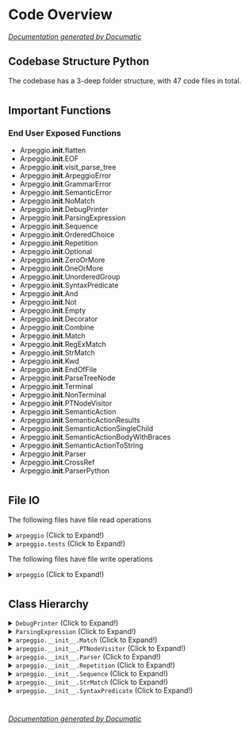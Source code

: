 # Code Overview

[_Documentation generated by Documatic_](https://www.documatic.com)

<!---Documatic-section-Codebase Structure Python-start--->
## Codebase Structure Python

The codebase has a 3-deep folder structure,
                with 47 code files in total.

# #
<!---Documatic-section-Codebase Structure Python-end--->

<!---Documatic-section-Important Functions-start--->
## Important Functions

<!---Documatic-block-important_funcs-start--->
<!---Documatic-block-end_user_funcs-start--->
### End User Exposed Functions

* Arpeggio.__init__.flatten
* Arpeggio.__init__.EOF
* Arpeggio.__init__.visit_parse_tree
* Arpeggio.__init__.ArpeggioError
* Arpeggio.__init__.GrammarError
* Arpeggio.__init__.SemanticError
* Arpeggio.__init__.NoMatch
* Arpeggio.__init__.DebugPrinter
* Arpeggio.__init__.ParsingExpression
* Arpeggio.__init__.Sequence
* Arpeggio.__init__.OrderedChoice
* Arpeggio.__init__.Repetition
* Arpeggio.__init__.Optional
* Arpeggio.__init__.ZeroOrMore
* Arpeggio.__init__.OneOrMore
* Arpeggio.__init__.UnorderedGroup
* Arpeggio.__init__.SyntaxPredicate
* Arpeggio.__init__.And
* Arpeggio.__init__.Not
* Arpeggio.__init__.Empty
* Arpeggio.__init__.Decorator
* Arpeggio.__init__.Combine
* Arpeggio.__init__.Match
* Arpeggio.__init__.RegExMatch
* Arpeggio.__init__.StrMatch
* Arpeggio.__init__.Kwd
* Arpeggio.__init__.EndOfFile
* Arpeggio.__init__.ParseTreeNode
* Arpeggio.__init__.Terminal
* Arpeggio.__init__.NonTerminal
* Arpeggio.__init__.PTNodeVisitor
* Arpeggio.__init__.SemanticAction
* Arpeggio.__init__.SemanticActionResults
* Arpeggio.__init__.SemanticActionSingleChild
* Arpeggio.__init__.SemanticActionBodyWithBraces
* Arpeggio.__init__.SemanticActionToString
* Arpeggio.__init__.Parser
* Arpeggio.__init__.CrossRef
* Arpeggio.__init__.ParserPython
<!---Documatic-block-end_user_funcs-end--->
<!---Documatic-block-important_funcs-end--->

# #
<!---Documatic-section-Important Functions-end--->

<!---Documatic-section-File IO-start--->
## File IO

<!---Documatic-block-file_io-start--->
The following files have file read operations

<!---Documatic-block-arpeggio-start--->
<details>
	<summary><code>arpeggio</code> (Click to Expand!)</summary>

* arpeggio.__init__
</details>
<!---Documatic-block-arpeggio-end--->

<!---Documatic-block-arpeggio.tests-start--->
<details>
	<summary><code>arpeggio.tests</code> (Click to Expand!)</summary>

* arpeggio.tests.regressions.issue_22.test_issue_22
</details>
<!---Documatic-block-arpeggio.tests-end--->

The following files have file write operations

<!---Documatic-block-arpeggio-start--->
<details>
	<summary><code>arpeggio</code> (Click to Expand!)</summary>

* arpeggio.export
</details>
<!---Documatic-block-arpeggio-end--->
<!---Documatic-block-file_io-end--->

# #
<!---Documatic-section-File IO-end--->

<!---Documatic-section-Class Hierarchy-start--->
## Class Hierarchy

<!---Documatic-block-DebugPrinter-start--->
<details>
	<summary><code>DebugPrinter</code> (Click to Expand!)</summary>

* arpeggio.__init__.PTNodeVisitor
* arpeggio.__init__.Parser
</details>
<!---Documatic-block-DebugPrinter-end--->

<!---Documatic-block-ParsingExpression-start--->
<details>
	<summary><code>ParsingExpression</code> (Click to Expand!)</summary>

* arpeggio.__init__.Match
* arpeggio.__init__.Repetition
* arpeggio.__init__.Sequence
* arpeggio.__init__.SyntaxPredicate
</details>
<!---Documatic-block-ParsingExpression-end--->

<!---Documatic-block-arpeggio.__init__.Match-start--->
<details>
	<summary><code>arpeggio.__init__.Match</code> (Click to Expand!)</summary>

* arpeggio.__init__.StrMatch
</details>
<!---Documatic-block-arpeggio.__init__.Match-end--->

<!---Documatic-block-arpeggio.__init__.PTNodeVisitor-start--->
<details>
	<summary><code>arpeggio.__init__.PTNodeVisitor</code> (Click to Expand!)</summary>

* arpeggio.peg.PEGVisitor
</details>
<!---Documatic-block-arpeggio.__init__.PTNodeVisitor-end--->

<!---Documatic-block-arpeggio.__init__.Parser-start--->
<details>
	<summary><code>arpeggio.__init__.Parser</code> (Click to Expand!)</summary>

* arpeggio.peg.ParserPEG
</details>
<!---Documatic-block-arpeggio.__init__.Parser-end--->

<!---Documatic-block-arpeggio.__init__.Repetition-start--->
<details>
	<summary><code>arpeggio.__init__.Repetition</code> (Click to Expand!)</summary>

* arpeggio.__init__.OneOrMore
* arpeggio.__init__.Optional
* arpeggio.__init__.UnorderedGroup
* arpeggio.__init__.ZeroOrMore
</details>
<!---Documatic-block-arpeggio.__init__.Repetition-end--->

<!---Documatic-block-arpeggio.__init__.Sequence-start--->
<details>
	<summary><code>arpeggio.__init__.Sequence</code> (Click to Expand!)</summary>

* arpeggio.__init__.OrderedChoice
</details>
<!---Documatic-block-arpeggio.__init__.Sequence-end--->

<!---Documatic-block-arpeggio.__init__.StrMatch-start--->
<details>
	<summary><code>arpeggio.__init__.StrMatch</code> (Click to Expand!)</summary>

* arpeggio.__init__.Kwd
</details>
<!---Documatic-block-arpeggio.__init__.StrMatch-end--->

<!---Documatic-block-arpeggio.__init__.SyntaxPredicate-start--->
<details>
	<summary><code>arpeggio.__init__.SyntaxPredicate</code> (Click to Expand!)</summary>

* arpeggio.__init__.And
* arpeggio.__init__.Not
</details>
<!---Documatic-block-arpeggio.__init__.SyntaxPredicate-end--->

# #
<!---Documatic-section-Class Hierarchy-end--->

[_Documentation generated by Documatic_](https://www.documatic.com)
